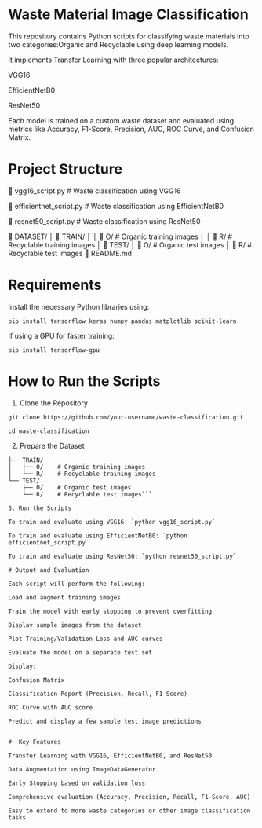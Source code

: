 # Waste Material Image Classification

This repository contains Python scripts for classifying waste materials into two categories:Organic and Recyclable using deep learning models.

It implements Transfer Learning with three popular architectures:

VGG16

EfficientNetB0

ResNet50

Each model is trained on a custom waste dataset and evaluated using metrics like Accuracy, F1-Score, Precision, AUC, ROC Curve, and Confusion Matrix.

# Project Structure 

🔺 vgg16_script.py         # Waste classification using VGG16

🔺 efficientnet_script.py  # Waste classification using EfficientNetB0

🔺 resnet50_script.py      # Waste classification using ResNet50

🔺 DATASET/
│   🔺 TRAIN/
│   │   🔺 O/              # Organic training images
│   │   🔺 R/              # Recyclable training images
│   🔺 TEST/
│       🔺 O/              # Organic test images
│       🔺 R/              # Recyclable test images
🔺 README.md

# Requirements

Install the necessary Python libraries using:

`pip install tensorflow keras numpy pandas matplotlib scikit-learn`

If using a GPU for faster training:

`pip install tensorflow-gpu`

# How to Run the Scripts

1. Clone the Repository

`git clone https://github.com/your-username/waste-classification.git`

`cd waste-classification`


2. Prepare the Dataset

```DATASET/
├── TRAIN/
│   ├── O/    # Organic training images
│   └── R/    # Recyclable training images
└── TEST/
    ├── O/    # Organic test images
    └── R/    # Recyclable test images```

3. Run the Scripts

To train and evaluate using VGG16: `python vgg16_script.py`

To train and evaluate using EfficientNetB0: `python efficientnet_script.py`

To train and evaluate using ResNet50: `python resnet50_script.py`

# Output and Evaluation

Each script will perform the following:

Load and augment training images

Train the model with early stopping to prevent overfitting

Display sample images from the dataset

Plot Training/Validation Loss and AUC curves

Evaluate the model on a separate test set

Display:

Confusion Matrix

Classification Report (Precision, Recall, F1 Score)

ROC Curve with AUC score

Predict and display a few sample test image predictions


#  Key Features

Transfer Learning with VGG16, EfficientNetB0, and ResNet50

Data Augmentation using ImageDataGenerator

Early Stopping based on validation loss

Comprehensive evaluation (Accuracy, Precision, Recall, F1-Score, AUC)

Easy to extend to more waste categories or other image classification tasks